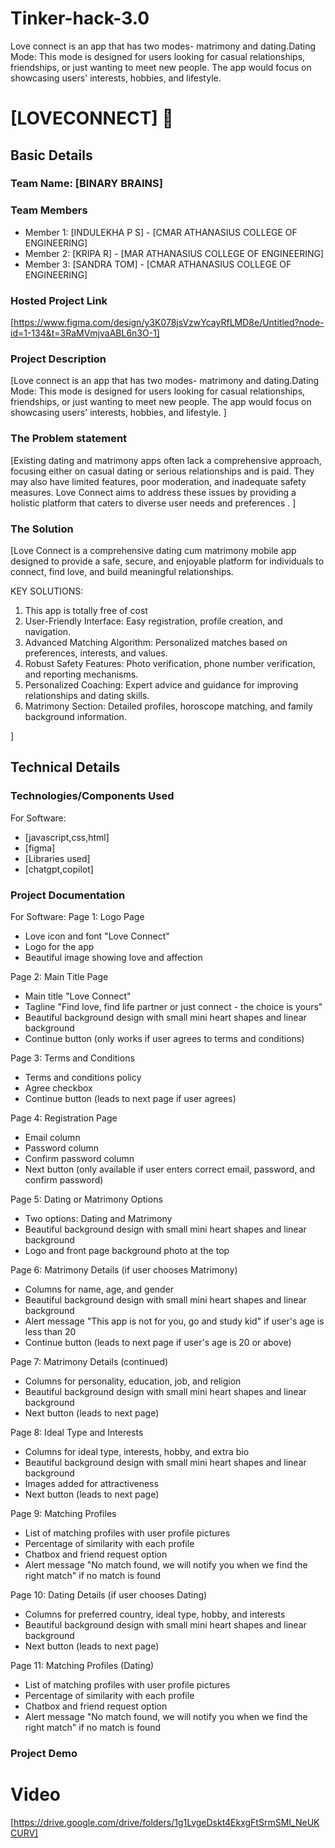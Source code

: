 # Tinker-hack-3.0
Love connect is an app that has two modes- matrimony and dating.Dating Mode: This mode is designed for users looking for casual relationships, friendships, or just wanting to meet new people. The app would focus on showcasing users' interests, hobbies, and lifestyle.  
# [LOVECONNECT] 🎯


## Basic Details
### Team Name: [BINARY BRAINS]


### Team Members
- Member 1: [INDULEKHA P S] - [CMAR ATHANASIUS COLLEGE OF ENGINEERING]
- Member 2: [KRIPA R] - [MAR ATHANASIUS COLLEGE OF ENGINEERING]
- Member 3: [SANDRA TOM] - [CMAR ATHANASIUS COLLEGE OF ENGINEERING]

### Hosted Project Link
[https://www.figma.com/design/y3K078jsVzwYcayRfLMD8e/Untitled?node-id=1-134&t=3RaMVmjvaABL6n3O-1]

### Project Description
[Love connect is an app that has two modes- matrimony and dating.Dating Mode: This mode is designed for users looking for casual relationships, friendships, or just wanting to meet new people. The app would focus on showcasing users' interests, hobbies, and lifestyle.
]

### The Problem statement
[Existing dating and matrimony apps often lack a comprehensive approach, focusing either on casual dating or serious relationships and is paid. They may also have limited features, poor moderation, and inadequate safety measures. Love Connect aims to address these issues by providing a holistic platform that caters to diverse user needs and preferences .
]

### The Solution
[Love Connect is a comprehensive dating cum matrimony mobile app designed to provide a safe, secure, and enjoyable platform for individuals to connect, find love, and build meaningful relationships.

 KEY SOLUTIONS:
1. This app is totally free of cost
2. User-Friendly Interface: Easy registration, profile creation, and navigation.
3. Advanced Matching Algorithm: Personalized matches based on preferences, interests, and values.
4. Robust Safety Features: Photo verification, phone number verification, and reporting mechanisms.
5. Personalized Coaching: Expert advice and guidance for improving relationships and dating skills.
6. Matrimony Section: Detailed profiles, horoscope matching, and family background information.
   
]

## Technical Details
### Technologies/Components Used
For Software:
- [javascript,css,html]
- [figma]
- [Libraries used]
- [chatgpt,copilot]


### Project Documentation
For Software:
Page 1: Logo Page
- Love icon and font "Love Connect"
- Logo for the app
- Beautiful image showing love and affection

Page 2: Main Title Page
- Main title "Love Connect"
- Tagline "Find love, find life partner or just connect - the choice is yours"
- Beautiful background design with small mini heart shapes and linear background
- Continue button (only works if user agrees to terms and conditions)

Page 3: Terms and Conditions
- Terms and conditions policy
- Agree checkbox
- Continue button (leads to next page if user agrees)

Page 4: Registration Page
- Email column
- Password column
- Confirm password column
- Next button (only available if user enters correct email, password, and confirm password)

Page 5: Dating or Matrimony Options
- Two options: Dating and Matrimony
- Beautiful background design with small mini heart shapes and linear background
- Logo and front page background photo at the top

Page 6: Matrimony Details (if user chooses Matrimony)
- Columns for name, age, and gender
- Beautiful background design with small mini heart shapes and linear background
- Alert message "This app is not for you, go and study kid" if user's age is less than 20
- Continue button (leads to next page if user's age is 20 or above)

Page 7: Matrimony Details (continued)
- Columns for personality, education, job, and religion
- Beautiful background design with small mini heart shapes and linear background
- Next button (leads to next page)

Page 8: Ideal Type and Interests
- Columns for ideal type, interests, hobby, and extra bio
- Beautiful background design with small mini heart shapes and linear background
- Images added for attractiveness
- Next button (leads to next page)

Page 9: Matching Profiles
- List of matching profiles with user profile pictures
- Percentage of similarity with each profile
- Chatbox and friend request option
- Alert message "No match found, we will notify you when we find the right match" if no match is found

Page 10: Dating Details (if user chooses Dating)
- Columns for preferred country, ideal type, hobby, and interests
- Beautiful background design with small mini heart shapes and linear background
- Next button (leads to next page)

Page 11: Matching Profiles (Dating)
- List of matching profiles with user profile pictures
- Percentage of similarity with each profile
- Chatbox and friend request option
- Alert message "No match found, we will notify you when we find the right match" if no match is found

### Project Demo
# Video
[https://drive.google.com/drive/folders/1g1LvgeDskt4EkxgFtSrmSMI_NeUKCURV]

